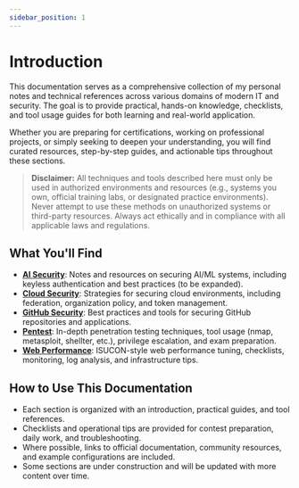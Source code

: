 ```yaml
---
sidebar_position: 1
---
```


# Introduction

This documentation serves as a comprehensive collection of my personal notes and technical references across various domains of modern IT and security. The goal is to provide practical, hands-on knowledge, checklists, and tool usage guides for both learning and real-world application.

Whether you are preparing for certifications, working on professional projects, or simply seeking to deepen your understanding, you will find curated resources, step-by-step guides, and actionable tips throughout these sections.

> **Disclaimer:** All techniques and tools described here must only be used in authorized environments and resources (e.g., systems you own, official training labs, or designated practice environments). Never attempt to use these methods on unauthorized systems or third-party resources. Always act ethically and in compliance with all applicable laws and regulations.

## What You'll Find

- [**AI Security**](./ai-security/intro.md): Notes and resources on securing AI/ML systems, including keyless authentication and best practices (to be expanded).
- [**Cloud Security**](./cloud-security/intro.md): Strategies for securing cloud environments, including federation, organization policy, and token management.
- [**GitHub Security**](./github-security/intro.md): Best practices and tools for securing GitHub repositories and applications.
- [**Pentest**](./pentest/intro.md): In-depth penetration testing techniques, tool usage (nmap, metasploit, shellter, etc.), privilege escalation, and exam preparation.
- [**Web Performance**](./web-performance/intro.md): ISUCON-style web performance tuning, checklists, monitoring, log analysis, and infrastructure tips.

## How to Use This Documentation

- Each section is organized with an introduction, practical guides, and tool references.
- Checklists and operational tips are provided for contest preparation, daily work, and troubleshooting.
- Where possible, links to official documentation, community resources, and example configurations are included.
- Some sections are under construction and will be updated with more content over time.
